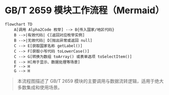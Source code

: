 # GB/T 2659 模块工作流程（Mermaid）

```mermaid
flowchart TD
    A[调用 Alpha2Code 枚举] --> B{传入国家/地区代码}
    B -->|有效代码| C[返回对应枚举实例]
    B -->|无效代码| D[抛出异常或返回 null]
    C --> E[获取国家名称 getLabel()]
    C --> F[获取小写代码 toLowerCase()]
    C --> G[转换为数组 toArray() 或表单选项 toSelectItem()]
    E --> H[用于显示、数据处理等场景]
    F --> H
    G --> H
```

> 本流程图描述了 GB/T 2659 模块的主要调用与数据流转逻辑，适用于绝大多数集成和使用场景。

